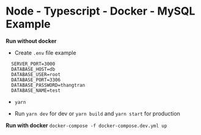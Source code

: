 # Node - Typescript - Docker - MySQL Example

**Run without docker**

- Create `.env` file example

```.env
  SERVER_PORT=3000
  DATABASE_HOST=db
  DATABASE_USER=root
  DATABASE_PORT=3306
  DATABASE_PASSWORD=thangtran
  DATABASE_NAME=test
```

- `yarn`

- Run `yarn dev` for dev or `yarn build` and `yarn start` for production

**Run with docker** `docker-compose -f docker-compose.dev.yml up`
